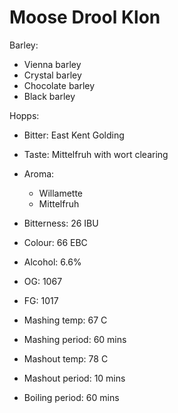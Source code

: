 # Moose Drool Klon

Barley: 
  - Vienna barley
  - Crystal barley
  - Chocolate barley
  - Black barley

Hopps:
  - Bitter: East Kent Golding
  - Taste: Mittelfruh with wort clearing
  - Aroma:
    - Willamette
    - Mittelfruh

 - Bitterness: 26 IBU
 - Colour: 66 EBC
 - Alcohol: 6.6%
 - OG: 1067
 - FG: 1017
 - Mashing temp: 67 C
 - Mashing period: 60 mins
 - Mashout temp: 78 C
 - Mashout period: 10 mins
 - Boiling period: 60 mins
